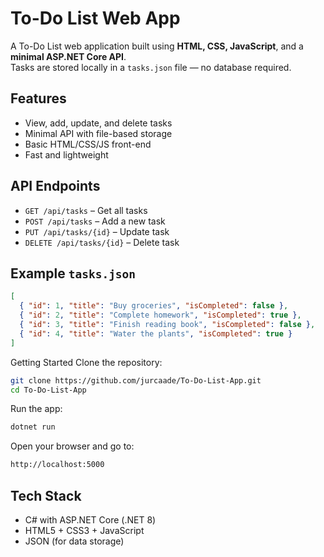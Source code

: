 # To-Do List Web App

A To-Do List web application built using **HTML, CSS, JavaScript**, and a **minimal ASP.NET Core API**.  
Tasks are stored locally in a `tasks.json` file — no database required.

## Features

- View, add, update, and delete tasks
- Minimal API with file-based storage
- Basic HTML/CSS/JS front-end
- Fast and lightweight

## API Endpoints

- `GET /api/tasks` – Get all tasks
- `POST /api/tasks` – Add a new task
- `PUT /api/tasks/{id}` – Update task
- `DELETE /api/tasks/{id}` – Delete task

## Example `tasks.json`

```json
[
  { "id": 1, "title": "Buy groceries", "isCompleted": false },
  { "id": 2, "title": "Complete homework", "isCompleted": true },
  { "id": 3, "title": "Finish reading book", "isCompleted": false },
  { "id": 4, "title": "Water the plants", "isCompleted": true }
]
```
Getting Started
Clone the repository:
```bash
git clone https://github.com/jurcaade/To-Do-List-App.git
cd To-Do-List-App
```
Run the app:
```bash
dotnet run
```

Open your browser and go to:
```bash
http://localhost:5000
```

## Tech Stack

- C# with ASP.NET Core (.NET 8)
- HTML5 + CSS3 + JavaScript
- JSON (for data storage)
